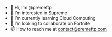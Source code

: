 - 👋 Hi, I’m @premeftp
- 👀 I’m interested in Supreme
- 🌱 I’m currently learning Cloud Computing
- 💞️ I’m looking to collaborate on Fortnite
- 📫 How to reach me at contact@premeftp.com

<!---
premeftp/premeftp is a ✨ special ✨ repository because its `README.md` (this file) appears on your GitHub profile.
You can click the Preview link to take a look at your changes.
--->
